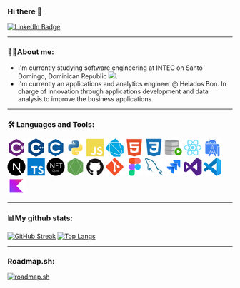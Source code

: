 ### Hi there 👋
<div id="badges">
  <a href="https://www.linkedin.com/in/alejandro-beltre-14299428b/">
    <img src="https://img.shields.io/badge/LinkedIn-blue?style=for-the-badge&logo=linkedin&logoColor=white" alt="LinkedIn Badge"/>
  </a>
</div>

---

### 👨‍💻About me:
- I'm currently studying software engineering at INTEC on Santo Domingo, Dominican Republic <img src="https://upload.wikimedia.org/wikipedia/commons/9/9f/Flag_of_the_Dominican_Republic.svg" width="30">.
- I'm currently an applications and analytics engineer @ Helados Bon. In charge of innovation through applications development and data analysis to improve the business applications.

---

### :hammer_and_wrench: Languages and Tools:
<div>
  <img src="https://github.com/devicons/devicon/blob/master/icons/csharp/csharp-plain.svg" height="40" width="40"/>
  <img src="https://github.com/devicons/devicon/blob/master/icons/cplusplus/cplusplus-plain.svg" height="40" width="40"/>
  <img src="https://github.com/devicons/devicon/blob/master/icons/c/c-plain.svg" height="40" width="40"/>
  <img src="https://github.com/devicons/devicon/blob/master/icons/python/python-original.svg" height="40" width="40"/>
  <img src="https://github.com/devicons/devicon/blob/master/icons/javascript/javascript-plain.svg" height="40" width="40"/>
  <img src="https://github.com/devicons/devicon/blob/master/icons/dart/dart-plain.svg" height="40" width="40"/>
  <img src="https://github.com/devicons/devicon/blob/master/icons/html5/html5-plain.svg" height="40" width="40"/>
  <img src="https://github.com/devicons/devicon/blob/master/icons/css3/css3-plain.svg" height="40" width="40"/>
  <img src="https://github.com/devicons/devicon/blob/master/icons/sqldeveloper/sqldeveloper-original.svg" height="40" width="40"/>
  <img src="https://github.com/devicons/devicon/blob/master/icons/react/react-original.svg" height="40" width="40"/>
  <img src="https://github.com/devicons/devicon/blob/master/icons/androidstudio/androidstudio-plain.svg" height="40" width="40"/>
  <img src="https://github.com/devicons/devicon/blob/master/icons/nextjs/nextjs-plain.svg" height="40" width="40"/>
  <img src="https://github.com/devicons/devicon/blob/master/icons/typescript/typescript-plain.svg" height="40" width="40"/>
  <img src="https://github.com/devicons/devicon/blob/master/icons/dotnetcore/dotnetcore-plain.svg" height="40" width="40"/>
  <img src="https://github.com/devicons/devicon/blob/master/icons/nodejs/nodejs-plain.svg" height="40" width="40"/>
  <img src="https://github.com/devicons/devicon/blob/master/icons/github/github-original.svg" height="40" width="40"/>
  <img src="https://github.com/devicons/devicon/blob/master/icons/git/git-plain.svg" height="40" width="40"/>
  <img src="https://github.com/devicons/devicon/blob/master/icons/figma/figma-original.svg" height="40" width="40"/>
  <img src="https://github.com/devicons/devicon/blob/master/icons/mysql/mysql-original.svg" height="40" width="40"/>
  <img src="https://github.com/devicons/devicon/blob/master/icons/jira/jira-original.svg" height="40" width="40"/>
  <img src="https://github.com/devicons/devicon/blob/master/icons/visualstudio/visualstudio-plain.svg" height="40" width="40"/>
  <img src="https://github.com/devicons/devicon/blob/master/icons/vscode/vscode-original.svg" height="40" width="40">
  <img src="https://github.com/devicons/devicon/blob/master/icons/kotlin/kotlin-original.svg" height="40" width="40">
</div>

---
### 📊My github stats:
[![GitHub Streak](http://github-readme-streak-stats.herokuapp.com?user=AlejandroBeltre&theme=dark&background=000000)](https://git.io/streak-stats) 
[![Top Langs](https://github-readme-stats.vercel.app/api/top-langs/?username=AlejandroBeltre&layout=compact&theme=vision-friendly-dark)](https://github.com/anuraghazra/github-readme-stats)

---
### Roadmap.sh:
[![roadmap.sh](https://roadmap.sh/card/wide/64667d9f410780a6d9b86449?variant=dark&roadmaps=full-stack%2Ccomputer-science%2Csql%2Cdevops)](https://roadmap.sh)
